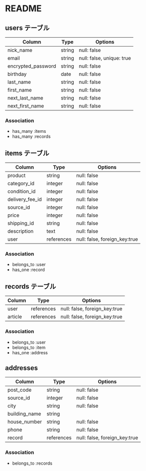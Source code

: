 # README

## users テーブル

| Column             | Type   | Options     |
| ------------------ | ------ | ----------- |
|nick_name           | string | null: false |
|email               | string | null: false, unique: true |
|encrypted_password  | string | null: false |
|birthday            |  date  | null: false |
|last_name           | string | null: false |
|first_name          | string | null: false |
|next_last_name      | string | null: false |
|next_first_name     | string | null: false |

### Association

- has_many :items
- has_many :records

## items テーブル

| Column       | Type   | Options     |
| ------------ | ------ | ----------- |
|product       | string | null: false |
|category_id   | integer | null: false |
|condition_id  | integer | null: false |
|delivery_fee_id| integer | null: false |
|source_id     | integer | null: false |
|price         | integer | null: false |
|shipping_id   | string | null: false |
|description   |  text  | null: false |
|     user     | references | null: false, foreign_key:true |


### Association

- belongs_to :user
- has_one :record

## records テーブル

| Column     | Type       | Options                       |
| ---------- | ------     | -----------                   |
|user        | references | null: false, foreign_key:true |
|article     | references | null: false, foreign_key:true |

### Association

- belongs_to :user
- belongs_to :item
- has_one :address

## addresses

| Column       | Type   | Options     |
| ------------ | ------ | ----------- |
|post_code     | string | null: false |
|source_id     | integer | null: false |
|city          | string | null: false |
|building_name | string |             |
|house_number  | string | null: false |
|phone         | string | null: false |
|record        | references| null: false, foreign_key:true |

### Association

- belongs_to :records